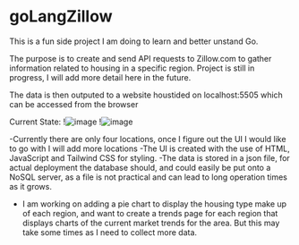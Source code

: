 # goLangZillow

This is a fun side project I am doing to learn and better unstand Go.

The purpose is to create and send API requests to Zillow.com to gather information related to housing in a specific region. Project is still in progress, I will add more
detail here in the future. 

The data is then outputed to a website houstided on localhost:5505 which can be accessed from the browser

Current State:
!![image](https://github.com/NathanielWilson2001/ZillowScraper/assets/97745329/0a86e8b2-30b5-4d55-8160-ed31e464354a)
!![image](https://github.com/NathanielWilson2001/ZillowScraper/assets/97745329/a9049d00-01bc-4fc5-8923-dc2023232993)

-Currently there are only four locations, once I figure out the UI I would like to go with I will add more locations
-The UI is created with the use of HTML, JavaScript and Tailwind CSS for styling. 
-The data is stored in a json file, for actual deployment the database should, and could easily be put onto a NoSQL server, as a file is not practical and can lead to long
  operation times as it grows. 
- I am working on adding a pie chart to display the housing type make up of each region, and want to create a trends page for each region that displays
  charts of the current market trends for the area. But this may take some times as I need to collect more data. 
